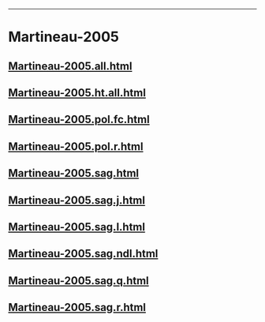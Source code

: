
----

# Martineau-2005


## [Martineau-2005.all.html](Martineau-2005.all.html)
## [Martineau-2005.ht.all.html](Martineau-2005.ht.all.html)
## [Martineau-2005.pol.fc.html](Martineau-2005.pol.fc.html)
## [Martineau-2005.pol.r.html](Martineau-2005.pol.r.html)
## [Martineau-2005.sag.html](Martineau-2005.sag.html)
## [Martineau-2005.sag.j.html](Martineau-2005.sag.j.html)
## [Martineau-2005.sag.l.html](Martineau-2005.sag.l.html)
## [Martineau-2005.sag.ndl.html](Martineau-2005.sag.ndl.html)
## [Martineau-2005.sag.q.html](Martineau-2005.sag.q.html)
## [Martineau-2005.sag.r.html](Martineau-2005.sag.r.html)
